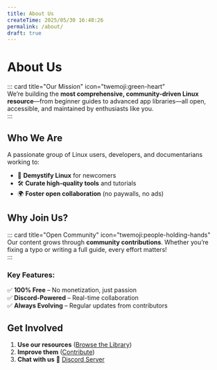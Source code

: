 ```yaml
---
title: About Us
createTime: 2025/05/30 16:48:26
permalink: /about/
draft: true
---
```


# About Us  

::: card title="Our Mission" icon="twemoji:green-heart"  
We’re building the **most comprehensive, community-driven Linux resource**—from beginner guides to advanced app libraries—all open, accessible, and maintained by enthusiasts like you.  
:::

## Who We Are  
A passionate group of Linux users, developers, and documentarians working to:  
- 💯 **Demystify Linux** for newcomers  
- 🛠️ **Curate high-quality tools** and tutorials  
- 🌍 **Foster open collaboration** (no paywalls, no ads)  

## Why Join Us?  
::: card title="Open Community" icon="twemoji:people-holding-hands"  
Our content grows through **community contributions**. Whether you’re fixing a typo or writing a full guide, every effort matters!  
:::

### Key Features:  
✅ **100% Free** – No monetization, just passion  
✅ **Discord-Powered** – Real-time collaboration  
✅ **Always Evolving** – Regular updates from contributors  

## Get Involved  
1. **Use our resources** ([Browse the Library](/tuxies-wiki/docs/notes/linux-apps/README.md))  
2. **Improve them** ([Contribute](./become-a-contributor.md))  
3. **Chat with us** 🔗 [Discord Server](https://discord.gg/WkeNeu8NGt)  